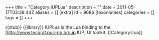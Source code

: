 +++
title = "Category:IUPLua"
description = ""
date = 2011-05-17T03:38:44Z
aliases = []
[extra]
id = 9686
[taxonomies]
categories = []
tags = []
+++

{{stub}}
{{library}}
IUPLua is the Lua binding to the [http://www.tecgraf.puc-rio.br/iup IUP] UI toolkit.
[[Category:Lua]]
